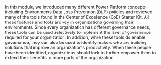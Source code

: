 In this module, we introduced many different Power Platform concepts
including Environments Data Loss Prevention (DLP) policies and reviewed
many of the tools found in the Center of Excellence (CoE) Starter Kit.
All these features and tools are key in organizations governing their
environments. Since every organization has different governance needs,
these tools can be used selectively to implement the level of governance
required for your organization. In addition, while these tools do enable
governance, they can also be used to identify makers who are building
solutions that improve an organization's productivity. When these people
have been identified, organizations should look to further empower them
to extend their benefits to more parts of the organization.
